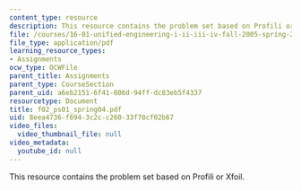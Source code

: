 ```yaml
---
content_type: resource
description: This resource contains the problem set based on Profili or Xfoil.
file: /courses/16-01-unified-engineering-i-ii-iii-iv-fall-2005-spring-2006/8eea4736f6943c2cc26033f70cf02b67_f02_ps01_spring04.pdf
file_type: application/pdf
learning_resource_types:
- Assignments
ocw_type: OCWFile
parent_title: Assignments
parent_type: CourseSection
parent_uid: a6eb2151-6f41-806d-94ff-dc83eb5f4337
resourcetype: Document
title: f02_ps01_spring04.pdf
uid: 8eea4736-f694-3c2c-c260-33f70cf02b67
video_files:
  video_thumbnail_file: null
video_metadata:
  youtube_id: null
---
```

This resource contains the problem set based on Profili or Xfoil.

